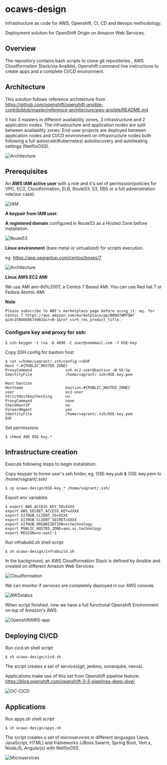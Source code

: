 # ocaws-design


Infrastructure as code for AWS, Openshift, CI, CD and devops methodology.


Deployment solution for OpenShift Origin on Amazon Web Services.




## Overview

The repository contains bash scripts to clone git repositories , AWS Cloudformation Stack(via Ansible), Openshift command line instructions to create apps and a complete CI/CD environment.


## Architecture

This solution follows reference architecture from https://github.com/openshift/openshift-ansible-contrib/blob/master/reference-architecture/aws-ansible/README.md

It has 3 masters in different availability zones, 3 infrastructure and 2 application nodes. The infrastructure and application nodes are split between availability zones. End-user projects are deployed between application nodes and CI/CD environment on infrastructure nodes both following a full autoscale(Kubernetes) autodiscovery and autohealing settings (NetflixOSS).

![Architecture](img/arch.jpg)

## Prerequisites

An **AWS IAM active user** with a role and it's set of permission/policies for VPC, EC2, Cloudformation, ELB, Route53, S3, EBS or a full administration role(our case).

![IAM](img/_20170905_183828.JPG)

**A keypair from IAM user.**


**A registered domain** configured in Route53 as a Hosted Zone before installation.



![Route53](img/ocaws-test-screenshotzone.png)

**Linux environment** (bare metal or virtualized) for scripts execution.

eg. https://app.vagrantup.com/centos/boxes/7

![Architecture](img/centos.png)

**Linux AWS EC2 AMI**

We use AMI ami-6d1c2007, a Centos 7 Based AMI. You can use Red hat 7 or Fedora Atomic AMI

**Note**
```
Please subscribe to AMI's marketplace page before using it. eg. for Centos 7 https://aws.amazon.com/marketplace/pp/B00O7WM7QW?qid=1504669674902&sr=0-1&ref_=srh_res_product_title.
  ```


### Configure key and proxy for ssh:

```Shell
$ ssh-keygen -t rsa -b 4096 -C user@somemail.com -f OSE-key
```

Copy SSH config for bastion host

```Shell
$ cat >/home/vagrant/.ssh/config <<EOF
Host *.#{PUBLIC_HOSTED_ZONE}
ProxyCommand               ssh ec2-user@bastion -W %h:%p
IdentityFile               /home/vagrant/.ssh/OSE-key.pem

Host bastion
Hostname                   bastion.#{PUBLIC_HOSTED_ZONE}
user                       ec2-user
StrictHostKeyChecking      no
ProxyCommand               none
CheckHostIP                no
ForwardAgent               yes
IdentityFile               /home/vagrant/.ssh/OSE-key.pem
EOF
```

Set permissions

```Shell
$ chmod 400 OSE-key.*
```

## Infrastructure creation

Execute following steps to begin installation:

Copy keypair to home user's ssh folder, eg. OSE-key.pub & OSE-key.pem to /home/vagrant/.ssh/

```Shell
$ cp ocaws-design/OSE-key.* /home/vagrant/.ssh/
```

Export env variables

```Shell
$ export AWS_ACCESS_KEY_ID=XXXX
export AWS_SECRET_ACCESS_KEY=XXXX
export GITHUB_CLIENT_ID=XXXX
export GITHUB_CLIENT_SECRET=XXXX
export GITHUB_ORGANIZATION=sctechnology
export PUBLIC_HOSTED_ZONE=aws.sc.technology
export REGION=us-east-1
```

Run infrabuild.sh shell script

```Shell
$ sh ocaws-design/infrabuild.sh
```

In the background, an AWS Cloudformation Stack is defined by Ansible and created on different Amazon Web Services.

![Cloudformation](img/ocaws-test-screenshotinfra.png)

We can monitor if services are completely deployed in our AWS console.

![AWSstatus](img/ocaws-test-screenshotec2status.png)

When script finished, now we have a full functional Openshift Environment on top of Amazon's AWS.

![OpenshiftAWS-app](img/openshiftaws-app.png)


## Deploying CI/CD

Run cicd.sh shell script
```Shell
$ sh ocaws-design/cicd.sh
```

The script creates a set of services(git, jenkins, sonarqube, nexus).

Applications make use of this set from Openshift pipeline feature. https://blog.openshift.com/openshift-3-3-pipelines-deep-dive/

![OC-CICD](img/fullcicd.png)

## Applications

Run apps.sh shell script
```Shell
$ sh ocaws-design/apps.sh
```

The script creates a set of microservices in different languages (Java, JavaScript, HTML) and frameworks (JBoss Swarm, Spring Boot, Vert.x, NodeJS, Angularjs) with NetflixOSS.

![Microservices](img/frontend.png)




